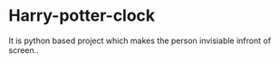# Harry-potter-clock
It is python based project which makes the person invisiable infront of screen..
